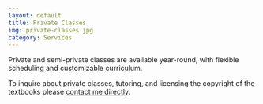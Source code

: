 ```yaml
---
layout: default
title: Private Classes
img: private-classes.jpg
category: Services
---
```

Private and semi-private classes are available year-round, with flexible scheduling and customizable curriculum.

To inquire about private classes, tutoring, and licensing the copyright of the textbooks please <a href="#contact">contact me directly</a>.
